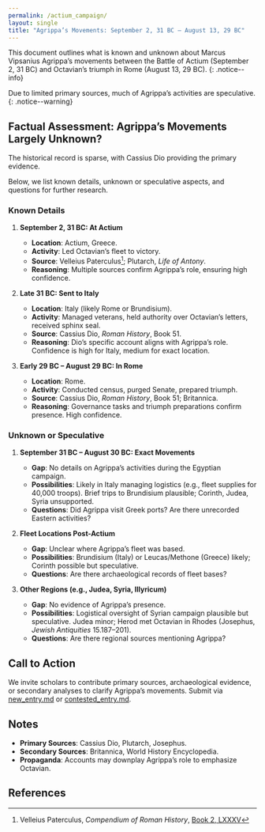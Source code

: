 ```yaml
---
permalink: /actium_campaign/
layout: single
title: "Agrippa’s Movements: September 2, 31 BC – August 13, 29 BC"
---
```


This document outlines what is known and unknown about Marcus Vipsanius Agrippa’s movements between the Battle of Actium (September 2, 31 BC) and Octavian’s triumph in Rome (August 13, 29 BC).
{: .notice--info}

Due to limited primary sources, much of Agrippa’s activities are speculative.
{: .notice--warning}

## Factual Assessment: Agrippa’s Movements Largely Unknown?

The historical record is sparse, with Cassius Dio providing the primary evidence.

Below, we list known details, unknown or speculative aspects, and questions for further research.

### Known Details

1. **September 2, 31 BC: At Actium**
   - **Location**: Actium, Greece.
   - **Activity**: Led Octavian’s fleet to victory.
   - **Source**: Velleius Paterculus[^vp-2-LXXXV]; Plutarch, *Life of Antony*.
   - **Reasoning**: Multiple sources confirm Agrippa’s role, ensuring high confidence.

2. **Late 31 BC: Sent to Italy**
   - **Location**: Italy (likely Rome or Brundisium).
   - **Activity**: Managed veterans, held authority over Octavian’s letters, received sphinx seal.
   - **Source**: Cassius Dio, *Roman History*, Book 51.
   - **Reasoning**: Dio’s specific account aligns with Agrippa’s role. Confidence is high for Italy, medium for exact location.

3. **Early 29 BC – August 29 BC: In Rome**
   - **Location**: Rome.
   - **Activity**: Conducted census, purged Senate, prepared triumph.
   - **Source**: Cassius Dio, *Roman History*, Book 51; Britannica.
   - **Reasoning**: Governance tasks and triumph preparations confirm presence. High confidence.

[^vp-2-LXXXV]: Velleius Paterculus, *Compendium of Roman History*, [Book 2, LXXXV](https://penelope.uchicago.edu/Thayer/E/Roman/Texts/Velleius_Paterculus/2C*.html#85)

### Unknown or Speculative

1. **September 31 BC – August 30 BC: Exact Movements**
   - **Gap**: No details on Agrippa’s activities during the Egyptian campaign.
   - **Possibilities**: Likely in Italy managing logistics (e.g., fleet supplies for 40,000 troops). Brief trips to Brundisium plausible; Corinth, Judea, Syria unsupported.
   - **Questions**: Did Agrippa visit Greek ports? Are there unrecorded Eastern activities?

2. **Fleet Locations Post-Actium**
   - **Gap**: Unclear where Agrippa’s fleet was based.
   - **Possibilities**: Brundisium (Italy) or Leucas/Methone (Greece) likely; Corinth possible but speculative.
   - **Questions**: Are there archaeological records of fleet bases?

3. **Other Regions (e.g., Judea, Syria, Illyricum)**
   - **Gap**: No evidence of Agrippa’s presence.
   - **Possibilities**: Logistical oversight of Syrian campaign plausible but speculative. Judea minor; Herod met Octavian in Rhodes (Josephus, *Jewish Antiquities* 15.187–201).
   - **Questions**: Are there regional sources mentioning Agrippa?

## Call to Action

We invite scholars to contribute primary sources, archaeological evidence, or secondary analyses to clarify Agrippa’s movements. Submit via [new_entry.md](https://github.com/davidrstansfield/Actium-Campaign/issues/new/choose) or [contested_entry.md](https://github.com/davidrstansfield/Actium-Campaign/issues/new/choose).

## Notes

- **Primary Sources**: Cassius Dio, Plutarch, Josephus.
- **Secondary Sources**: Britannica, World History Encyclopedia.
- **Propaganda**: Accounts may downplay Agrippa’s role to emphasize Octavian.

## References
